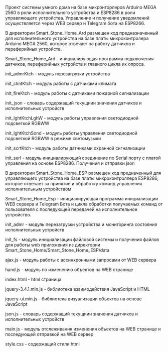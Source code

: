 Проект системы умного дома на базе микронторлеров Arduino MEGA 2560 в роли исполнительного устройства и ESP8286 в роли управляющего устройства. Управление и получение уведомлений осуществляется через WEB сервер и Telegram бота на ESP8266.

В директории Smart_Stone_Home_Ard размещен код предназначенный для исполнительного устройства на базе платы микроконтролера Arduino MEGA 2560, которое отвечает за работу датчиков и переферийных устройств.

Smart_Stone_Home_Ard - инициалирующая программа подключения датчиков, переферийных устройств и главного цикла их опроса.

init_admrKtch - модуль перезагрузки устройства

init_clmtKtch - модуль работы с датчиками климата

init_fireKtch - модуль работы с датчиками пожарной сигнализации

init_json - словарь содержащий текущиии значения датчиков и исполнительных устройств

init_lghtKtchLghW - модуль работы управления светодиодной подсветкой RGBWW

init_lghtKtchSond - модуль работы управления светодиодной подсветкой RGBWW в режиме светомузыки

init_scrtKtch - модуль работы датчиками охранной сигнализации

init_serl - модуль инициалирующий соединение по Serial порту с платой управления на основе ESP8286. Получения и отправки json


В директории Smart_Stone_Home_ESP размещен код предначенный для управляющего устройства на базе платы микроконтроллера ESP8286, которое отвечает за принятие и обработку команд управления исполнительным устройством

Smart_Stone_Home_Esp - инициалирующая программа инициализации WEB сервера и Telegram Бота и цикла обработки получаемых команд от пользователя с последующей передачей на исполнительное устройство.

init_admr - модуль перезагрузки устройства и мониторинга состояния исполнительных устройств

init_fs - модуль инициализации файловой системы и получения файлов для работы web приложения из директории Smart_Stone_Home/Smart_Stone_Home_ESP/data

ajax.js - модуль работы с ассинхронными запросами от WEB сервера

hand.js - модуль по изменению объектов на WEB странице

index.html - html страница

jquery-3.4.1.min.js - библиотека взаимодействия JavaScript и HTML

jquery-ui.min.js - библиотека визуализации объектов на основе JavaScript

json.js - словарь содержащий текущиии значения датчиков и исполнительных устройств

main.js - модуль отслеживания изменения объектов на WEB странице и последующей отправкой на WEB сервер

style.css - содержащий стили html
    
